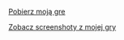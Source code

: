 [Pobierz moją gre](https://strona-kotela.github.io/gra/gra.zip)


[Zobacz screenshoty z mojej gry](https://strona-maksia.github.io/gra/screenshots.md)
